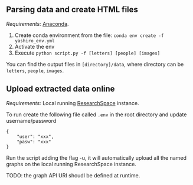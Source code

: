## Parsing data and create HTML files

*Requirements:* [Anaconda](https://docs.conda.io/projects/conda/en/latest/user-guide/tasks/manage-environments.html#creating-an-environment-from-an-environment-yml-file).

1. Create conda environment from the file: ```conda env create -f yashiro_env.yml```
2. Activate the env 
3. Execute ```python script.py -f [letters] [people] [images] ```

You can find the output files in `[directory]/data`, where directory can be `letters`, `people`, `images`.

## Upload extracted data online

*Requirements:* Local running [ResearchSpace](https://researchspace.org) instance.

To run create the following file called `.env` in the root directory and update username/password

```
{
    "user": "xxx",
    "pasw": "xxx"    
}
```

Run the script adding the flag -u, it will automatically upload all the named graphs on the local running ResearchSpace instance. 

TODO: the graph API URI shoudl be defined at runtime.
